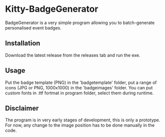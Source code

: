 # Kitty-BadgeGenerator

BadgeGenerator is a very simple program allowing you to batch-generate personalised event badges.

## Installation

Download the latest release from the releases tab and run the exe.

## Usage

Put the badge template (PNG) in the 'badgetemplate' folder, put a range of icons (JPG or PNG, 1000x1000) in the 'badgeimages' folder.
You can put custom fonts in .ttf fortmat in program folder, select them during runtime.

## Disclaimer

The program is in very early stages of development, this is only a prototype. For now, any change to the image position has to be done manually in the code.
